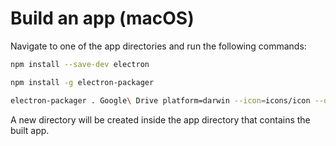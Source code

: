 # Build an app (macOS)

Navigate to one of the app directories and run the following commands:

```bash
npm install --save-dev electron

npm install -g electron-packager

electron-packager . Google\ Drive platform=darwin --icon=icons/icon --overwrite
```

A new directory will be created inside the app directory that contains the built app.
